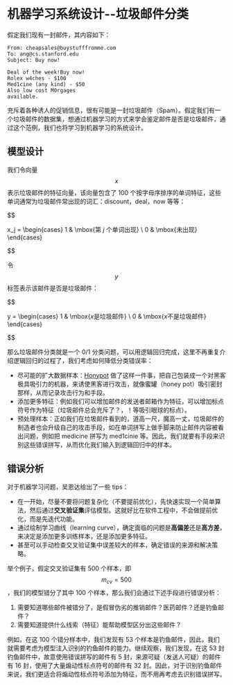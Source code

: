 机器学习系统设计--垃圾邮件分类
============

假定我们现有一封邮件，其内容如下：

```
From: cheapsales@buystufffromme.com
To: ang@cs.stanford.edu
Subject: Buy now!

Deal of the week!Buy now!
Rolex w4ches - $100
Med1cine (any kind) - $50
Also low cost M0rgages
available.
```

充斥着各种诱人的促销信息，很有可能是一封垃圾邮件（Spam）。假定我们有一个垃圾邮件的数据集，想通过机器学习的方式来学会鉴定邮件是否是垃圾邮件，通过这个范例，我们也将学习到机器学习的系统设计。

模型设计
----------

我们令向量 $$x$$ 表示垃圾邮件的特征向量，该向量包含了 100 个按字母序排序的单词特征，这些单词通常为垃圾邮件常出现的词汇：discount，deal，now 等等：

$$

x_j =
\begin{cases}
1 & \mbox{第 $j$ 个单词出现} \\
0 & \mbox{未出现}
\end{cases}


$$


令 $$y$$ 标签表示该邮件是否是垃圾邮件：

$$

y =
\begin{cases}
1 & \mbox{$x$是垃圾邮件} \\
0 & \mbox{$x$不是垃圾邮件}
\end{cases}

$$

那么垃圾邮件分类就是一个 0/1 分类问题，可以用逻辑回归完成，这里不再重复介绍逻辑回归的过程了，我们考虑如何降低分类错误率：

- 尽可能的扩大数据样本：[Honypot](http://www.honeynet.org/) 做了这样一件事，把自己包装成一个对黑客极具吸引力的机器，来诱使黑客进行攻击，就像蜜罐（honey pot）吸引密封那样，从而记录攻击行为和手段。
- 添加更多特征：例如我们可以增加邮件的发送者邮箱作为特征，可以增加标点符号作为特征（垃圾邮件总会充斥了？，！等吸引眼球的标点）。
- 预处理样本：正如我们在垃圾邮件看到的，道高一尺，魔高一丈，垃圾邮件的制造者也会升级自己的攻击手段，如在单词拼写上做手脚来防止邮件内容被看出问题，例如把 medicine 拼写为 med1cinie 等。因此，我们就要有手段来识别这些错误拼写，从而优化我们输入到逻辑回归中的样本。

错误分析
---------------
对于机器学习问题，吴恩达给出了一些 tips：

- 在一开始，尽量不要将问题复杂化（不要提前优化），先快速实现一个简单算法，然后通过**交叉验证集**评估模型。这就好比在软件工程中，不会做提前优化，而是先迭代功能。
- 通过绘制学习曲线（learning curve），确定面临的问题是**高偏差**还是**高方差**，来决定是添加更多训练样本，还是添加更多特征。
- 甚至可以手动检查交叉验证集中误差较大的样本，确定错误的来源和解决策略。

举个例子，假定交叉验证集有 500 个样本，即 $$m_{cv}=500$$，我们的模型错分了其中 100 个样本，那么我们会通过下述手段进行错误分析：

1. 需要知道哪些邮件被错分了，是假冒伪劣的推销邮件？医药邮件？还是钓鱼邮件？
2. 需要知道提供什么线索（特征）能帮助模型区分出这些邮件？

例如，在这 100 个错分样本中，我们发现有 53 个样本是钓鱼邮件，因此，我们就需要考虑为模型注入识别的钓鱼邮件的能力。继续观察，我们发现，在这 53 封钓鱼邮件中，故意使用错误拼写的邮件有 5 封，来源可疑（发送人可疑）的邮件有 16 封，使用了大量煽动性标点符号的邮件有 32 封。因此，对于识别钓鱼邮件来说，我们更适合将煽动性标点符号添加为特征，而不用再考虑去识别错误拼写。
